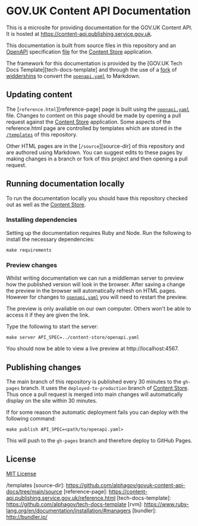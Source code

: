 # GOV.UK Content API Documentation

This is a microsite for providing documentation for the GOV.UK Content API. It
is hosted at https://content-api.publishing.service.gov.uk.

This documentation is built from source files in this repository and an
[OpenAPI](https://github.com/OAI/OpenAPI-Specification) specification
[file][content-store-openapi] for the
[Content Store][content-store] application.

The framework for this documentation
is provided by the [GOV.UK Tech Docs Template][tech-docs-template] and through
the use of a [fork][forked-widdershins] of [widdershins][widdershins] to
convert the [`openapi.yaml`][content-store-openapi] to Markdown.

## Updating content

The [`reference.html`][reference-page] page is built using the
[`openapi.yaml`][content-store-openapi] file. Changes to content on this page
should be made by opening a pull request against the
[Content Store][content-store] application. Some aspects of the reference.html
page are controlled by templates which are stored in the
[`/templates`][templates-dir] of this repository.

Other HTML pages are in the [`/source`][source-dir] of this repository and are
authored using Markdown. You can suggest edits to these pages by making changes
in a branch or fork of this project and then opening a pull request.

## Running documentation locally

To run the documentation locally you should have this repository checked out
as well as the [Content Store][content-store].

### Installing dependencies

Setting up the documentation requires Ruby and Node. Run the following to
install the necessary dependencies:

```
make requirements
```

### Preview changes

Whilst writing documentation we can run a middleman server to preview how the
published version will look in the browser. After saving a change the preview in
the browser will automatically refresh on HTML pages. However for changes to
[`openapi.yaml`][content-store-openapi] you will need to restart the preview.

The preview is only available on our own computer. Others won't be able to
access it if they are given the link.

Type the following to start the server:

```
make server API_SPEC=../content-store/openapi.yaml
```

You should now be able to view a live preview at http://localhost:4567.

## Publishing changes

The main branch of this repository is published every 30 minutes to the
`gh-pages` branch. It uses the `deployed-to-production` branch of
[Content Store][content-store]. Thus once a pull request is merged into main
changes will automatically display on the site within 30 minutes.

If for some reason the automatic deployment fails you can deploy with the
following command:

```
make publish API_SPEC=<path/to/openapi.yaml>
```

This will push to the `gh-pages` branch and therefore deploy to GitHub Pages.

## License

[MIT License](LICENCE)

[forked-widdershins]: https://github.com/alphagov/widdershins
[widdershins]: https://github.com/Mermade/widdershins
[content-store-openapi]: https://github.com/alphagov/content-store/blob/main/openapi.yaml
[content-store]: https://github.com/alphagov/content-store
[templates-dir]: https://github.com/alphagov/govuk-content-api-docs/tree/


/templates
[source-dir]: https://github.com/alphagov/govuk-content-api-docs/tree/main/source
[reference-page]: https://content-api.publishing.service.gov.uk/reference.html
[tech-docs-template]: https://github.com/alphagov/tech-docs-template
[rvm]: https://www.ruby-lang.org/en/documentation/installation/#managers
[bundler]: http://bundler.io/
